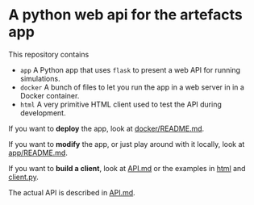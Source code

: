 # A python web api for the artefacts app

This repository contains

- `app` A Python app that uses `flask` to present a web API for running simulations.
- `docker` A bunch of files to let you run the app in a web server in in a Docker container.
- `html` A very primitive HTML client used to test the API during development.

If you want to **deploy** the app, look at [docker/README.md](./docker/README.md).

If you want to **modify** the app, or just play around with it locally, look at [app/README.md](./app/README.md).

If you want to **build a client**, look at [API.md](./API.md) or the examples in [html](./html/README.md) and [client.py](./app/client.py).

The actual API is described in [API.md](./API.md).
